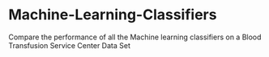 # Machine-Learning-Classifiers
Compare the performance of all the Machine learning classifiers on a Blood Transfusion Service Center Data Set
